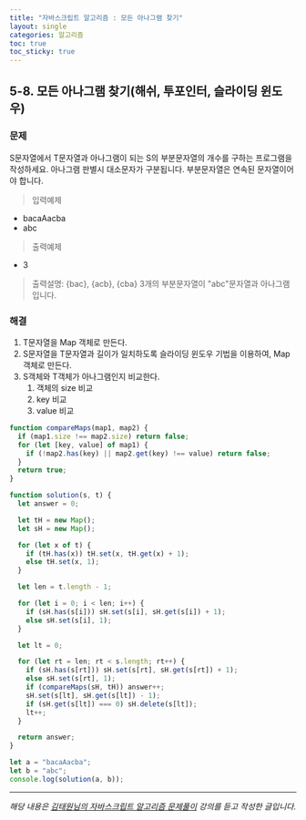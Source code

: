 ```yaml
---
title: "자바스크립트 알고리즘 : 모든 아나그램 찾기"
layout: single
categories: 알고리즘
toc: true
toc_sticky: true
---
```


## 5-8. 모든 아나그램 찾기(해쉬, 투포인터, 슬라이딩 윈도우)

### 문제

S문자열에서 T문자열과 아나그램이 되는 S의 부분문자열의 개수를 구하는 프로그램을 작성하세요. 아나그램 판별시 대소문자가 구분됩니다. 부분문자열은 연속된 문자열이어야 합니다.

> 입력예제

- bacaAacba
- abc

> 출력예제

- 3

> 출력설명: {bac}, {acb}, {cba} 3개의 부분문자열이 "abc"문자열과 아나그램입니다.

### 해결

1. T문자열을 Map 객체로 만든다.
2. S문자열을 T문자열과 길이가 일치하도록 슬라이딩 윈도우 기법을 이용하여, Map 객체로 만든다.
3. S객체와 T객체가 아나그램인지 비교한다.
   1. 객체의 size 비교
   2. key 비교
   3. value 비교

```jsx
function compareMaps(map1, map2) {
  if (map1.size !== map2.size) return false;
  for (let [key, value] of map1) {
    if (!map2.has(key) || map2.get(key) !== value) return false;
  }
  return true;
}

function solution(s, t) {
  let answer = 0;

  let tH = new Map();
  let sH = new Map();

  for (let x of t) {
    if (tH.has(x)) tH.set(x, tH.get(x) + 1);
    else tH.set(x, 1);
  }

  let len = t.length - 1;

  for (let i = 0; i < len; i++) {
    if (sH.has(s[i])) sH.set(s[i], sH.get(s[i]) + 1);
    else sH.set(s[i], 1);
  }

  let lt = 0;

  for (let rt = len; rt < s.length; rt++) {
    if (sH.has(s[rt])) sH.set(s[rt], sH.get(s[rt]) + 1);
    else sH.set(s[rt], 1);
    if (compareMaps(sH, tH)) answer++;
    sH.set(s[lt], sH.get(s[lt]) - 1);
    if (sH.get(s[lt]) === 0) sH.delete(s[lt]);
    lt++;
  }

  return answer;
}

let a = "bacaAacba";
let b = "abc";
console.log(solution(a, b));
```

---

_해당 내용은 [김태원님의 자바스크립트 알고리즘 문제풀이](https://www.inflearn.com/course/%EC%9E%90%EB%B0%94%EC%8A%A4%ED%81%AC%EB%A6%BD%ED%8A%B8-%EC%95%8C%EA%B3%A0%EB%A6%AC%EC%A6%98-%EB%AC%B8%EC%A0%9C%ED%92%80%EC%9D%B4/dashboard) 강의를 듣고 작성한 글입니다._
